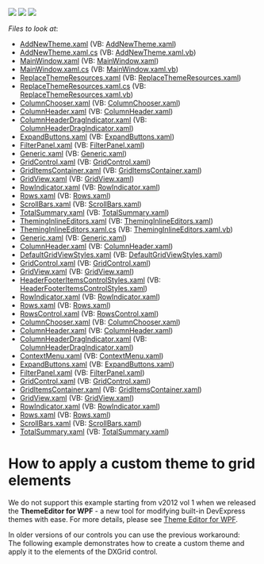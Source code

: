 <!-- default badges list -->
![](https://img.shields.io/endpoint?url=https://codecentral.devexpress.com/api/v1/VersionRange/128648162/10.2.8%2B)
[![](https://img.shields.io/badge/Open_in_DevExpress_Support_Center-FF7200?style=flat-square&logo=DevExpress&logoColor=white)](https://supportcenter.devexpress.com/ticket/details/E1134)
[![](https://img.shields.io/badge/📖_How_to_use_DevExpress_Examples-e9f6fc?style=flat-square)](https://docs.devexpress.com/GeneralInformation/403183)
<!-- default badges end -->
<!-- default file list -->
*Files to look at*:

* [AddNewTheme.xaml](./CS/DXGridCustomTheme/AddNewTheme.xaml) (VB: [AddNewTheme.xaml](./VB/DXGridCustomTheme/AddNewTheme.xaml))
* [AddNewTheme.xaml.cs](./CS/DXGridCustomTheme/AddNewTheme.xaml.cs) (VB: [AddNewTheme.xaml.vb](./VB/DXGridCustomTheme/AddNewTheme.xaml.vb))
* [MainWindow.xaml](./CS/DXGridCustomTheme/MainWindow.xaml) (VB: [MainWindow.xaml](./VB/DXGridCustomTheme/MainWindow.xaml))
* [MainWindow.xaml.cs](./CS/DXGridCustomTheme/MainWindow.xaml.cs) (VB: [MainWindow.xaml.vb](./VB/DXGridCustomTheme/MainWindow.xaml.vb))
* [ReplaceThemeResources.xaml](./CS/DXGridCustomTheme/ReplaceThemeResources.xaml) (VB: [ReplaceThemeResources.xaml](./VB/DXGridCustomTheme/ReplaceThemeResources.xaml))
* [ReplaceThemeResources.xaml.cs](./CS/DXGridCustomTheme/ReplaceThemeResources.xaml.cs) (VB: [ReplaceThemeResources.xaml.vb](./VB/DXGridCustomTheme/ReplaceThemeResources.xaml.vb))
* [ColumnChooser.xaml](./CS/DXGridCustomTheme/Themes/Simple/ColumnChooser.xaml) (VB: [ColumnChooser.xaml](./VB/DXGridCustomTheme/Themes/Simple/ColumnChooser.xaml))
* [ColumnHeader.xaml](./CS/DXGridCustomTheme/Themes/Simple/ColumnHeader.xaml) (VB: [ColumnHeader.xaml](./VB/DXGridCustomTheme/Themes/Simple/ColumnHeader.xaml))
* [ColumnHeaderDragIndicator.xaml](./CS/DXGridCustomTheme/Themes/Simple/ColumnHeaderDragIndicator.xaml) (VB: [ColumnHeaderDragIndicator.xaml](./VB/DXGridCustomTheme/Themes/Simple/ColumnHeaderDragIndicator.xaml))
* [ExpandButtons.xaml](./CS/DXGridCustomTheme/Themes/Simple/ExpandButtons.xaml) (VB: [ExpandButtons.xaml](./VB/DXGridCustomTheme/Themes/Simple/ExpandButtons.xaml))
* [FilterPanel.xaml](./CS/DXGridCustomTheme/Themes/Simple/FilterPanel.xaml) (VB: [FilterPanel.xaml](./VB/DXGridCustomTheme/Themes/Simple/FilterPanel.xaml))
* [Generic.xaml](./CS/DXGridCustomTheme/Themes/Simple/Generic.xaml) (VB: [Generic.xaml](./VB/DXGridCustomTheme/Themes/Simple/Generic.xaml))
* [GridControl.xaml](./CS/DXGridCustomTheme/Themes/Simple/GridControl.xaml) (VB: [GridControl.xaml](./VB/DXGridCustomTheme/Themes/Simple/GridControl.xaml))
* [GridItemsContainer.xaml](./CS/DXGridCustomTheme/Themes/Simple/GridItemsContainer.xaml) (VB: [GridItemsContainer.xaml](./VB/DXGridCustomTheme/Themes/Simple/GridItemsContainer.xaml))
* [GridView.xaml](./CS/DXGridCustomTheme/Themes/Simple/GridView.xaml) (VB: [GridView.xaml](./VB/DXGridCustomTheme/Themes/Simple/GridView.xaml))
* [RowIndicator.xaml](./CS/DXGridCustomTheme/Themes/Simple/RowIndicator.xaml) (VB: [RowIndicator.xaml](./VB/DXGridCustomTheme/Themes/Simple/RowIndicator.xaml))
* [Rows.xaml](./CS/DXGridCustomTheme/Themes/Simple/Rows.xaml) (VB: [Rows.xaml](./VB/DXGridCustomTheme/Themes/Simple/Rows.xaml))
* [ScrollBars.xaml](./CS/DXGridCustomTheme/Themes/Simple/ScrollBars.xaml) (VB: [ScrollBars.xaml](./VB/DXGridCustomTheme/Themes/Simple/ScrollBars.xaml))
* [TotalSummary.xaml](./CS/DXGridCustomTheme/Themes/Simple/TotalSummary.xaml) (VB: [TotalSummary.xaml](./VB/DXGridCustomTheme/Themes/Simple/TotalSummary.xaml))
* [ThemingInlineEditors.xaml](./CS/DXGridCustomTheme/ThemingInlineEditors.xaml) (VB: [ThemingInlineEditors.xaml](./VB/DXGridCustomTheme/ThemingInlineEditors.xaml))
* [ThemingInlineEditors.xaml.cs](./CS/DXGridCustomTheme/ThemingInlineEditors.xaml.cs) (VB: [ThemingInlineEditors.xaml.vb](./VB/DXGridCustomTheme/ThemingInlineEditors.xaml.vb))
* [Generic.xaml](./CS/Simple/Themes/Generic.xaml) (VB: [Generic.xaml](./VB/Simple/Themes/Generic.xaml))
* [ColumnHeader.xaml](./CS/Simple/Themes/Generic/ColumnHeader.xaml) (VB: [ColumnHeader.xaml](./VB/Simple/Themes/Generic/ColumnHeader.xaml))
* [DefaultGridViewStyles.xaml](./CS/Simple/Themes/Generic/DefaultGridViewStyles.xaml) (VB: [DefaultGridViewStyles.xaml](./VB/Simple/Themes/Generic/DefaultGridViewStyles.xaml))
* [GridControl.xaml](./CS/Simple/Themes/Generic/GridControl.xaml) (VB: [GridControl.xaml](./VB/Simple/Themes/Generic/GridControl.xaml))
* [GridView.xaml](./CS/Simple/Themes/Generic/GridView.xaml) (VB: [GridView.xaml](./VB/Simple/Themes/Generic/GridView.xaml))
* [HeaderFooterItemsControlStyles.xaml](./CS/Simple/Themes/Generic/HeaderFooterItemsControlStyles.xaml) (VB: [HeaderFooterItemsControlStyles.xaml](./VB/Simple/Themes/Generic/HeaderFooterItemsControlStyles.xaml))
* [RowIndicator.xaml](./CS/Simple/Themes/Generic/RowIndicator.xaml) (VB: [RowIndicator.xaml](./VB/Simple/Themes/Generic/RowIndicator.xaml))
* [Rows.xaml](./CS/Simple/Themes/Generic/Rows.xaml) (VB: [Rows.xaml](./VB/Simple/Themes/Generic/Rows.xaml))
* [RowsControl.xaml](./CS/Simple/Themes/Generic/RowsControl.xaml) (VB: [RowsControl.xaml](./VB/Simple/Themes/Generic/RowsControl.xaml))
* [ColumnChooser.xaml](./CS/Simple/Themes/Simple/ColumnChooser.xaml) (VB: [ColumnChooser.xaml](./VB/Simple/Themes/Simple/ColumnChooser.xaml))
* [ColumnHeader.xaml](./CS/Simple/Themes/Simple/ColumnHeader.xaml) (VB: [ColumnHeader.xaml](./VB/Simple/Themes/Simple/ColumnHeader.xaml))
* [ColumnHeaderDragIndicator.xaml](./CS/Simple/Themes/Simple/ColumnHeaderDragIndicator.xaml) (VB: [ColumnHeaderDragIndicator.xaml](./VB/Simple/Themes/Simple/ColumnHeaderDragIndicator.xaml))
* [ContextMenu.xaml](./CS/Simple/Themes/Simple/ContextMenu.xaml) (VB: [ContextMenu.xaml](./VB/Simple/Themes/Simple/ContextMenu.xaml))
* [ExpandButtons.xaml](./CS/Simple/Themes/Simple/ExpandButtons.xaml) (VB: [ExpandButtons.xaml](./VB/Simple/Themes/Simple/ExpandButtons.xaml))
* [FilterPanel.xaml](./CS/Simple/Themes/Simple/FilterPanel.xaml) (VB: [FilterPanel.xaml](./VB/Simple/Themes/Simple/FilterPanel.xaml))
* [GridControl.xaml](./CS/Simple/Themes/Simple/GridControl.xaml) (VB: [GridControl.xaml](./VB/Simple/Themes/Simple/GridControl.xaml))
* [GridItemsContainer.xaml](./CS/Simple/Themes/Simple/GridItemsContainer.xaml) (VB: [GridItemsContainer.xaml](./VB/Simple/Themes/Simple/GridItemsContainer.xaml))
* [GridView.xaml](./CS/Simple/Themes/Simple/GridView.xaml) (VB: [GridView.xaml](./VB/Simple/Themes/Simple/GridView.xaml))
* [RowIndicator.xaml](./CS/Simple/Themes/Simple/RowIndicator.xaml) (VB: [RowIndicator.xaml](./VB/Simple/Themes/Simple/RowIndicator.xaml))
* [Rows.xaml](./CS/Simple/Themes/Simple/Rows.xaml) (VB: [Rows.xaml](./VB/Simple/Themes/Simple/Rows.xaml))
* [ScrollBars.xaml](./CS/Simple/Themes/Simple/ScrollBars.xaml) (VB: [ScrollBars.xaml](./VB/Simple/Themes/Simple/ScrollBars.xaml))
* [TotalSummary.xaml](./CS/Simple/Themes/Simple/TotalSummary.xaml) (VB: [TotalSummary.xaml](./VB/Simple/Themes/Simple/TotalSummary.xaml))
<!-- default file list end -->
# How to apply a custom theme to grid elements


<p>We do not support this example starting from v2012 vol 1 when we released the <strong>ThemeEditor for WPF</strong> - a new tool for modifying built-in DevExpress themes with ease. For more details, please see <a href="http://documentation.devexpress.com/#WpfThemeEditor/CustomDocument10429"><u>Theme Editor for WPF</u></a>.</p><p>In older versions of our controls you can use the previous workaround:<br />
The following example demonstrates how to create a custom theme and apply it to the elements of the DXGrid control.</p>

<br/>


